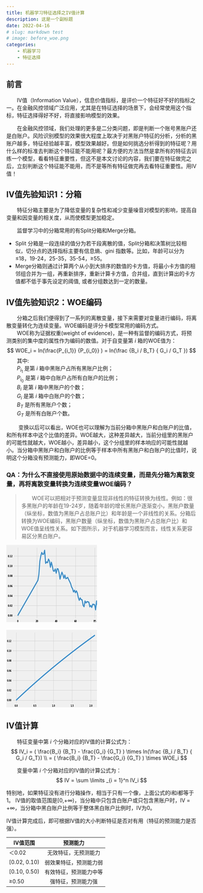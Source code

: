 ```yaml
---
title: 机器学习特征选择之IV值计算
description: 这是一个副标题
date: 2022-04-16
# slug: markdown test
# image: before_woe.png
categories:
    - 机器学习
    - 特征选择
---
```


## 前言
&emsp;&emsp;IV值（Information Value），信息价值指标，是评价一个特征好不好的指标之一。在金融风控领域广泛应用，尤其是在特征选择的场景下，会经常使用这个指标，特征选择得好不好，将直接影响模型的效果。  

&emsp;&emsp;在金融风控领域，我们处理的更多是二分类问题，即是判断一个账号黑账户还是白账户。风险识别模型的效果很大程度上取决于对黑账户特征的分析，分析的黑账户越多，特征经验越丰富，模型效果越好。但是如何挑选分析得到的特征呢？用什么样的标准去判断这个特征能不能用呢？最方便的方法当然是拿所有的特征去训练一个模型，看看特征重要性，但这不是本文讨论的内容，我们要在特征做完之后，立刻判断这个特征能不能用，而不是等所有特征做完再去看特征重要性。用IV值！  

## IV值先验知识1：分箱
&emsp;&emsp;特征分箱主要是为了降低变量的复杂性和减少变量噪音对模型的影响，提高自变量和因变量的相关度，从而使模型更加稳定。  

&emsp;&emsp;监督学习中的分箱常用的有Split分箱和Merge分箱。
- Split 分箱是一段连续的值分为若干段离散的值，Split分箱和决策树比较相似，切分点的选择指标主要有信息熵、gini 指数等。比如，年龄可以分为 ≤18，19-24，25-35，35-54，≥55。
- Merge分箱则通过计算两个从小到大排序的数值的卡方值，将最小卡方值的相邻组合并为一组，再重新排序，重新计算卡方值，合并组，直到计算出的卡方值都不低于事先设定的阈值, 或者分组数达到一定的数量。  

## IV值先验知识2：WOE编码
&emsp;&emsp;分箱之后我们便得到了一系列的离散变量，接下来需要对变量进行编码，将离散变量转化为连续变量。WOE编码是评分卡模型常用的编码方式。  
&emsp;&emsp;WOE称为证据权重(weight of evidence)，是一种有监督的编码方式，将预测类别的集中度的属性作为编码的数值。对于自变量第 $i$ 箱的WOE值为：
$$
    WOE_i = ln(\frac{P_{i_1}} {P_{i_0}} ) = ln(\frac {B_i / B_T} {
        G_i / G_T
    })
$$
&emsp;&emsp;其中:  
&emsp;&emsp;$P_{i_1}$ 是第 $i$ 箱中黑账户占所有黑账户比例；  
&emsp;&emsp;$P_{i_0}$ 是第 $i$ 箱中白账户占所有白账户的比例；  
&emsp;&emsp;$B_i$ 是第 $i$ 箱中黑账户的个数；  
&emsp;&emsp;$G_i$ 是第 $i$ 箱中白账户的个数；  
&emsp;&emsp;$B_T$ 是所有黑账户个数；  
&emsp;&emsp;$G_T$ 是所有白账户个数。  

&emsp;&emsp; 变换以后可以看出，WOE也可以理解为当前分箱中黑账户和白账户的比值，和所有样本中这个比值的差异。WOE越大，这种差异越大，当前分组里的黑账户的可能性就越大，WOE越小，差异越小，这个分组里的样本响应的可能性就越小。当分箱中黑账户和白账户的比例等于样本中所有黑账户和白账户的比值时，说明这个分箱没有预测能力，即WOE=0。  

### QA：为什么不直接使用原始数据中的连续变量，而是先分箱为离散变量，再将离散变量转换为连续变量WOE编码？
>&emsp;&emsp;WOE可以把相对于预测变量显现非线性的特征转换为线性。例如：很多黑账户的年龄在19-24岁，随着年龄的增长黑账户逐渐变小，黑账户数量（纵坐标，数值为黑账户占总账户比）和年龄是一个非线性的关系。分箱后转换为WOE编码，黑账户数量（纵坐标，数值为黑账户占总账户比）和WOE值呈线性关系。如下图所示，对于机器学习模型而言，线性关系更容易区分黑白账户。

![WOE变换前](before_woe.png)  

![WOE变换后](after_woe.png)

## IV值计算
&emsp;&emsp;特征变量中第 $i$ 个分箱对应的IV值的计算公式为：
$$
    IV_i = ( \frac{B_i} {B_T} - \frac{G_i} {G_T} ) \times ln(\frac {B_i / B_T} {
        G_i / G_T})   \\
    = ( \frac{B_i} {B_T} - \frac{G_i} {G_T} ) \times  WOE_i
$$

&emsp;&emsp;变量中第 $i$ 个分箱对应的IV值的计算公式为：
$$
    IV = \sum \limits _{i = 1}^n IV_i
$$

特别地，如果特征没有进行分箱操作，相当于只有一个像，上面公式的i和i都等于1。
IV值的取值范围是[0,+∞)，当分箱中只包含白账户或只包含黑账户时，IV = +∞，当分箱中黑白账户比例等于整体黑白账户比例时，IV为0。

IV值计算完成后，即可根据IV值的大小判断特征是否对有用（特征的预测能力是否强）。

IV值范围|预测能力
---|:--:
＜0.02 | 无效特征，无预测能力
[0.02, 0.10) | 弱效果特征，预测能力弱
[0.10, 0.50) | 有效特征，预测能力中等
≥0.50 | 强特征，预测能力强